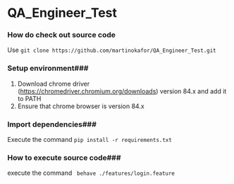 # QA_Engineer_Test


### How do check out source code ###

Use `git clone https://github.com/martinokafor/QA_Engineer_Test.git` 

### Setup environment###
1. Download chrome driver (https://chromedriver.chromium.org/downloads) version 84.x and add it to PATH
2. Ensure that chrome browser is version 84.x

### Import dependencies###
Execute the command `pip install -r requirements.txt` 

### How to execute source code###

execute the command ` behave ./features/login.feature` 



